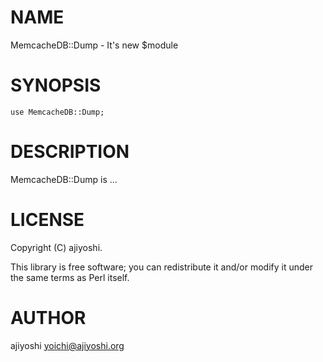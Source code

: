 # NAME

MemcacheDB::Dump - It's new $module

# SYNOPSIS

    use MemcacheDB::Dump;

# DESCRIPTION

MemcacheDB::Dump is ...

# LICENSE

Copyright (C) ajiyoshi.

This library is free software; you can redistribute it and/or modify
it under the same terms as Perl itself.

# AUTHOR

ajiyoshi <yoichi@ajiyoshi.org>
